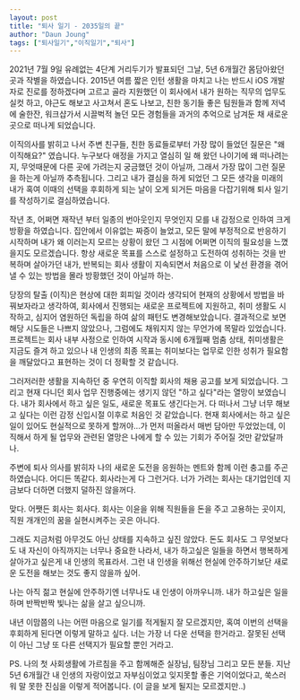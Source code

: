 ```yaml
---
layout: post
title: "퇴사 일기 - 2035일의 끝"
author: "Daun Joung"
tags: ["퇴사일기","이직일기","퇴사"]
---
```


2021년 7월 9일 유례없는 4단계 거리두기가 발표되던 그날, 5년 6개월간 몸담아왔던 곳과 작별을 하였습니다. 2015년 여름 짧은 인턴 생활을 마치고 나는 반드시 iOS 개발자로 진로를 정하겠다며 고르고 골라 지원했던 이 회사에서 내가 원하는 직무의 업무도 실컷 하고, 야근도 해보고 사고쳐서 혼도 나보고, 친한 동기들 좋은 팀원들과 함께 저녁에 술한잔, 워크샵가서 시끌벅적 놀던 모든 경험들을 과거의 추억으로 남겨둔 채 새로운 곳으로 떠나게 되었습니다.

이직의사를 밝히고 나서 주변 친구들, 친한 동료들로부터 가장 많이 들었던 질문은 "왜 이직해요?" 였습니다. 누구보다 애정을 가지고 열심히 일 해 왔던 나이기에 왜 떠나려는지, 무엇때문에 다른 곳에 가려는지 궁금했던 것이 아닐까, 그래서 가장 많이 그런 질문을 하는게 아닐까 추측됩니다. 그리고 내가 결심을 하게 되었던 그 모든 생각을 미래의 내가 혹여 이때의 선택을 후회하게 되는 날이 오게 되거든 마음을 다잡기위해 퇴사 일기를 작성하기로 결심하였습니다.

작년 초, 어쩌면 재작년 부터 일종의 번아웃인지 무엇인지 모를 내 감정으로 인하여 크게 방황을 하였습니다. 집안에서 이유없는 짜증이 늘었고, 모든 말에 부정적으로 반응하기 시작하며 내가 왜 이러는지 모르는 상황이 왔던 그 시점에 어쩌면 이직의 필요성을 느꼈을지도 모르겠습니다. 항상 새로운 목표를 스스로 설정하고 도전하여 성취하는 것을 반복하며 살아가던 내가, 반복되는 회사 생활이 지속되면서 처음으로 이 낯선 환경을 겪어낼 수 있는 방법을 몰라 방황했던 것이 아닐까 하는. 

당장의 탈출 (이직)은 현상에 대한 회피일 것이라 생각되어 현재의 상황에서 방법을 바꿔보자라고 생각하여, 회사에서 진행되는 새로운 프로젝트에 지원하고, 취미 생활도 시작하고, 심지어 염원하던 독립을 하여 삶의 패턴도 변경해보았습니다. 결과적으로 보면 해당 시도들은 나쁘지 않았으나, 그럼에도 채워지지 않는 무언가에 목말라 있었습니다. 프로젝트는 회사 내부 사정으로 인하여 시작과 동시에 6개월째 멈춤 상태, 취미생활은 지금도 즐겨 하고 있으나 내 인생의 최종 목표는 취미보다는 업무로 인한 성취가 필요함을 깨달았다고 표현하는 것이 더 정확할 것 같습니다.

그러저러한 생활을 지속하던 중 우연히 이직할 회사의 채용 공고를 보게 되었습니다. 그리고 현재 다니던 회사 업무 진행중에는 생기지 않던 "하고 싶다"라는 열망이 보였습니다. 내가 회사에서 하고 싶은 일도, 새로운 목표도 생긴다는거. 다 떠나서 그냥 너무 해보고 싶다는 이런 감정 신입시절 이후로 처음인 것 같았습니다. 현재 회사에서는 하고 싶은 일이 있어도 현실적으로 못하게 할꺼야...가 먼저 떠올라서 매번 담아만 두었었는데, 이직해서 하게 될 업무와 관련된 열망은 나에게 할 수 있는 기회가 주어질 것만 같았달까나.

주변에 퇴사 의사를 밝히자 나의 새로운 도전을 응원하는 멘트와 함께 이런 충고를 주곤 하였습니다. 어디든 똑같다. 회사라는게 다 그런거다. 너가 가려는 회사는 대기업인데 지금보다 더하면 더했지 덜하진 않을꺼다.

맞다. 어쨋든 회사는 회사다. 회사는 이윤을 위해 직원들을 돈을 주고 고용하는 곳이지, 직원 개개인의 꿈을 실현시켜주는 곳은 아니다.

그래도 지금처럼 아무것도 아닌 상태를 지속하고 싶진 않았다. 돈도 회사도 그 무엇보다도 내 자신이 아직까지는 너무나 중요한 나라서, 내가 하고싶은 일들을 하면서 행복하게 살아가고 싶은게 내 인생의 목표라서. 그런 내 인생을 위해선 현실에 안주하기보단 새로운 도전을 해보는 것도 좋지 않을까 싶어.

나는 아직 젊고 현실에 안주하기엔 너무나도 내 인생이 아까우니까. 내가 하고싶은 일을 하며 반짝반짝 빛나는 삶을 살고 싶으니까.

내년 이맘쯤의 나는 어떤 마음으로 일기를 적게될지 잘 모르겠지만, 혹여 이번의 선택을 후회하게 된다면 이렇게 말하고 싶다. 너는 가장 너 다운 선택을 한거라고. 잘못된 선택이 아닌 그냥 또 다른 선택지가 필요할 뿐인 거라고.

PS. 나의 첫 사회생활에 가르침을 주고 함께해준 실장님, 팀장님 그리고 모든 분들. 지난 5년 6개월간 내 인생의 자랑이었고 자부심이었고 잊지못할 좋은 기억이었다고, 쑥스러워 말 못한 진심을 이렇게 적어봅니다. (이 글을 보게 될지는 모르겠지만..)
